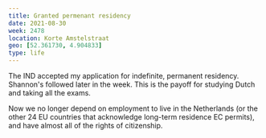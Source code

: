 ```yaml
---
title: Granted permenant residency
date: 2021-08-30
week: 2478
location: Korte Amstelstraat
geo: [52.361730, 4.904833]
type: life
---
```


The IND accepted my application for indefinite, permanent residency. Shannon's followed later in the week. This is the payoff for studying Dutch and taking all the exams.

Now we no longer depend on employment to live in the Netherlands (or the other 24 EU countries that acknowledge long-term residence EC permits), and have almost all of the rights of citizenship.
